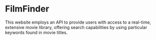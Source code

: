 # FilmFinder
This website employs an API to provide users with access to a real-time, extensive movie library, offering search capabilities by using particular keywords found in movie titles.
